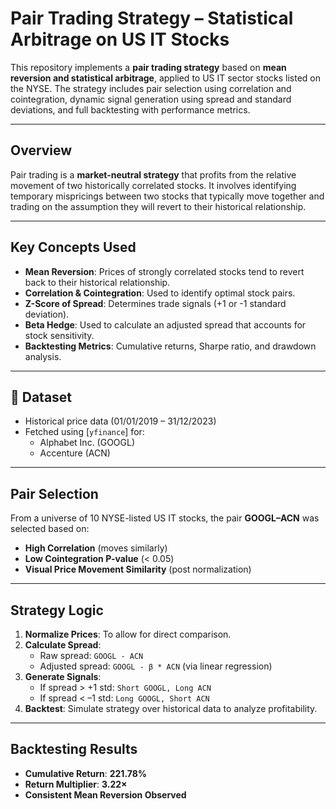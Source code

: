 #  Pair Trading Strategy – Statistical Arbitrage on US IT Stocks

This repository implements a **pair trading strategy** based on **mean reversion and statistical arbitrage**, applied to US IT sector stocks listed on the NYSE. The strategy includes pair selection using correlation and cointegration, dynamic signal generation using spread and standard deviations, and full backtesting with performance metrics.

---

## Overview

Pair trading is a **market-neutral strategy** that profits from the relative movement of two historically correlated stocks. It involves identifying temporary mispricings between two stocks that typically move together and trading on the assumption they will revert to their historical relationship.

---

##  Key Concepts Used

- **Mean Reversion**: Prices of strongly correlated stocks tend to revert back to their historical relationship.
- **Correlation & Cointegration**: Used to identify optimal stock pairs.
- **Z-Score of Spread**: Determines trade signals (+1 or -1 standard deviation).
- **Beta Hedge**: Used to calculate an adjusted spread that accounts for stock sensitivity.
- **Backtesting Metrics**: Cumulative returns, Sharpe ratio, and drawdown analysis.

---

## 🧾 Dataset

- Historical price data (01/01/2019 – 31/12/2023)
- Fetched using [`yfinance`] for:
  - Alphabet Inc. (GOOGL)
  - Accenture (ACN)

---

##  Pair Selection

From a universe of 10 NYSE-listed US IT stocks, the pair **GOOGL–ACN** was selected based on:

-  **High Correlation** (moves similarly)
-  **Low Cointegration P-value** (< 0.05)
-  **Visual Price Movement Similarity** (post normalization)

---

##  Strategy Logic

1. **Normalize Prices**: To allow for direct comparison.
2. **Calculate Spread**:
   - Raw spread: `GOOGL - ACN`
   - Adjusted spread: `GOOGL - β * ACN` (via linear regression)
3. **Generate Signals**:
   - If spread > +1 std: `Short GOOGL, Long ACN`
   - If spread < –1 std: `Long GOOGL, Short ACN`
4. **Backtest**: Simulate strategy over historical data to analyze profitability.

---

##  Backtesting Results

-  **Cumulative Return**: **221.78%**
-  **Return Multiplier**: **3.22×**
-  **Consistent Mean Reversion Observed**


